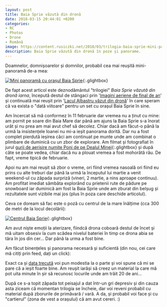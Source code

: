 ```yaml
---
layout: post
title: Baia Sprie văzută din dronă
date: 2018-03-15 20:44:01 +0200
categories:
- RC
- Photos
- Drone
- Română
image: https://content.rusiczki.net/2018/03/trilogia-baia-sprie-mini-panorama-1000x614.jpg
description: Baia Sprie văzută din dronă în poze și panorame.
---
```

Doamnelor, domnișoarelor și domnilor, probabil cea mai reușită mini-panoramă de-a mea:

[![Mini panoramă cu orașul Baia Sprie](https://content.rusiczki.net/2018/03/trilogia-baia-sprie-mini-panorama-1000x614.jpg)](https://content.rusiczki.net/2018/03/trilogia-baia-sprie-mini-panorama.jpg){:.glightbox}

De fapt acest articol este deznodământul "trilogiei" *Baia Sprie văzută din dronă iarna*, începută destul de stângaci prin '[Imagini aeriene de final de an](https://www.rusiczki.net/2018/01/13/imagini-aeriene-de-final-de-an/)' și continuată mai reușit prin '[Lacul Albastru văzut din dronă](https://www.rusiczki.net/2018/01/26/lacul-albastru-vazut-din-drona/)' în care speram că va exista o "dată viitoare" pentru un set cu orașul Baia Sprie în sine.

Am încercat să mă conformez în 11 februarie dar vremea nu a ținut cu mine: am pornit pe soare din Baia Mare dar până am ajuns la Baia Sprie s-a înorat urât și nu prea am mai avut chef să decolez. Chiar dacă am făcut-o până la urmă la insistențele Ioanei nu mi-a ieșit panorama dorită. Dar nu a fost complet pierdută ieșirea căci am continuat pe munte unde am combinat o plimbare de duminică cu un zbor de explorare. Am filmat și fotografiat în jurul [gurii de aerisire numite Poni de pe Dealul Minei](https://content.rusiczki.net/2018/03/trilogia-baia-sprie-poni.jpg){:.glightbox} și după câte se poate vedea, chiar dacă nu a plouat vremea a fost mohorâtă rău. De fapt, vreme tipică de februarie.

Apoi nu am mai reușit să zbor o vreme, ori fiind vremea nasoală ori fiind eu prins cu alte treburi dar până la urmă la începutul lui martie a venit weekend-ul cu zăpada surpriză (vineri, 2 martie, a nins aproape continuu). Am profitat imediat sâmbăta explorând cu prietenii rute de pădure pe snowboard iar duminică am fost la Baia Sprie unde am zburat din belșug și rezultatele sunt vizibile mai jos (plus în poza care deschide articolul).

Ceva ce doream să fac este o poză cu centrul de la mare înălțime (cca 300 de metri de la locul decolării):

[![Centrul Baia Sprie](https://content.rusiczki.net/2018/03/trilogia-baia-sprie-centrul-de-la-inaltime-1000x750.jpg)](https://content.rusiczki.net/2018/03/trilogia-baia-sprie-centrul-de-la-inaltime.jpg){:.glightbox}

Am avut niște emoții la aterizare, fiindcă drona coboară destul de încet și mă uitam obsesiv la cum scădea nivelul bateriei în timp ce drona abia se târa în jos din cer... Dar până la urma a fost bine.

Am făcut binențeles și panorama necesară și suficientă (din nou, cei care mă citiți prin feed, dați un click):

<p><script src="https://static.kuula.io/embed.js" data-kuula="https://kuula.co/share/7ljq8?fs=1&vr=0&thumbs=1&chromeless=0&logo=0" data-width="100%" data-height="640px"></script></p>

Exact ca și [data trecută](https://www.rusiczki.net/2018/01/26/lacul-albastru-vazut-din-drona/) voi pun modestia la o parte și voi spune că mi se pare că a ieșit foarte bine. Am reușit iarăși să creez un material la care mă pot uita minute în șir să recunosc locurile unde am trăit 20 de ani...

După ce s-a topit zăpada tot peisajul a dat într-un gri depresiv și din cauza asta ziceam că momentan trilogia se încheie, dar voi reveni probabil cu material după zborurile de primăvară / vară. A da, și probabil voi face și cu "cartierul" (zona de vest a orașului) că am avut cereri. :)
